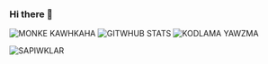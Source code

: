 ### Hi there 👋
![MONKE KAWHKAHA](https://babico.s-ul.eu/zlv09Xeh)
![GITWHUB STATS](https://github-readme-stats.vercel.app/api?username=babico&show_icons=true&locale=en&include_all_commits=true&count_private=true&theme=radical)
![KODLAMA YAWZMA](https://github-readme-stats.vercel.app/api/top-langs?username=babico&show_icons=true&locale=tr&layout=compact&langs_count=8&theme=radical)

![SAPIWKLAR](https://komarev.com/ghpvc/?username=babico&color=blue)
